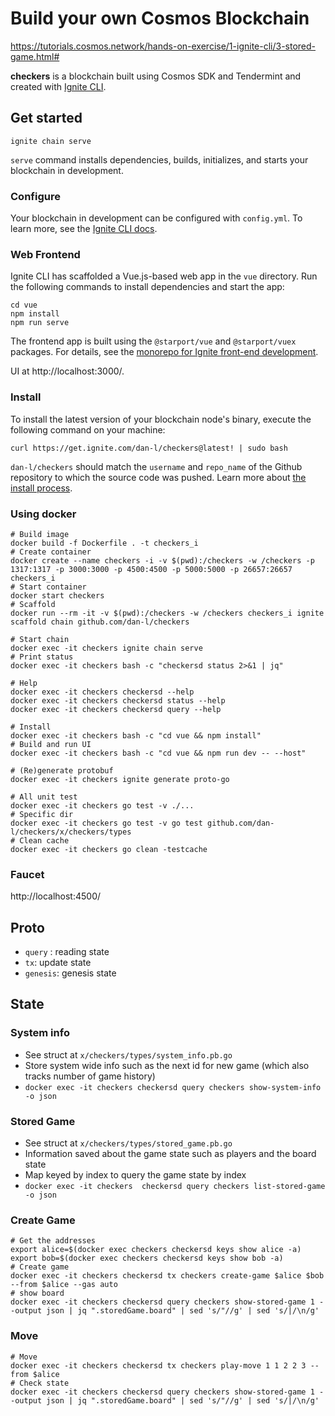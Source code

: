 # Build your own Cosmos Blockchain
https://tutorials.cosmos.network/hands-on-exercise/1-ignite-cli/3-stored-game.html#

**checkers** is a blockchain built using Cosmos SDK and Tendermint and created with [Ignite CLI](https://ignite.com/cli).

## Get started

```
ignite chain serve
```

`serve` command installs dependencies, builds, initializes, and starts your blockchain in development.

### Configure

Your blockchain in development can be configured with `config.yml`. To learn more, see the [Ignite CLI docs](https://docs.ignite.com).

### Web Frontend

Ignite CLI has scaffolded a Vue.js-based web app in the `vue` directory. Run the following commands to install dependencies and start the app:

```
cd vue
npm install
npm run serve
```

The frontend app is built using the `@starport/vue` and `@starport/vuex` packages. For details, see the [monorepo for Ignite front-end development](https://github.com/ignite-hq/web).

UI at http://localhost:3000/.

### Install
To install the latest version of your blockchain node's binary, execute the following command on your machine:

```
curl https://get.ignite.com/dan-l/checkers@latest! | sudo bash
```
`dan-l/checkers` should match the `username` and `repo_name` of the Github repository to which the source code was pushed. Learn more about [the install process](https://github.com/allinbits/starport-installer).

### Using docker

```
# Build image
docker build -f Dockerfile . -t checkers_i
# Create container
docker create --name checkers -i -v $(pwd):/checkers -w /checkers -p 1317:1317 -p 3000:3000 -p 4500:4500 -p 5000:5000 -p 26657:26657 checkers_i
# Start container
docker start checkers
# Scaffold
docker run --rm -it -v $(pwd):/checkers -w /checkers checkers_i ignite scaffold chain github.com/dan-l/checkers
```

```
# Start chain
docker exec -it checkers ignite chain serve
# Print status
docker exec -it checkers bash -c "checkersd status 2>&1 | jq"
```

```
# Help
docker exec -it checkers checkersd --help
docker exec -it checkers checkersd status --help
docker exec -it checkers checkersd query --help  
```

```
# Install
docker exec -it checkers bash -c "cd vue && npm install"
# Build and run UI
docker exec -it checkers bash -c "cd vue && npm run dev -- --host"
```

```
# (Re)generate protobuf
docker exec -it checkers ignite generate proto-go
```

```
# All unit test
docker exec -it checkers go test -v ./...
# Specific dir
docker exec -it checkers go test -v go test github.com/dan-l/checkers/x/checkers/types
# Clean cache
docker exec -it checkers go clean -testcache
```

### Faucet
http://localhost:4500/


## Proto

- `query` : reading state
- `tx`: update state
- `genesis`: genesis state

## State

### System info 
- See struct at `x/checkers/types/system_info.pb.go`
- Store system wide info such as the next id for new game (which also tracks number of game history) 
- `docker exec -it checkers checkersd query checkers show-system-info -o json`

### Stored Game
- See struct at `x/checkers/types/stored_game.pb.go`
- Information saved about the game state such as players and the board state
- Map keyed by index to query the game state by index
- `docker exec -it checkers  checkersd query checkers list-stored-game -o json`

### Create Game
```
# Get the addresses
export alice=$(docker exec checkers checkersd keys show alice -a)
export bob=$(docker exec checkers checkersd keys show bob -a)
# Create game
docker exec -it checkers checkersd tx checkers create-game $alice $bob --from $alice --gas auto
# show board
docker exec -it checkers checkersd query checkers show-stored-game 1 --output json | jq ".storedGame.board" | sed 's/"//g' | sed 's/|/\n/g'
```

### Move
```
# Move
docker exec -it checkers checkersd tx checkers play-move 1 1 2 2 3 --from $alice
# Check state
docker exec -it checkers checkersd query checkers show-stored-game 1 --output json | jq ".storedGame.board" | sed 's/"//g' | sed 's/|/\n/g'
```
